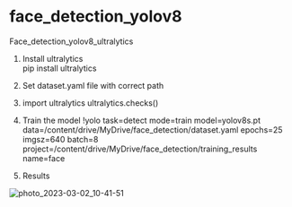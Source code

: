 # face_detection_yolov8
Face_detection_yolov8_ultralytics

1. Install ultralytics  
pip install ultralytics

2. Set dataset.yaml file with correct path


3. import ultralytics
   ultralytics.checks()


4. Train the model
!yolo task=detect mode=train model=yolov8s.pt data=/content/drive/MyDrive/face_detection/dataset.yaml epochs=25 imgsz=640 batch=8 project=/content/drive/MyDrive/face_detection/training_results name=face


5. Results

![photo_2023-03-02_10-41-51](https://user-images.githubusercontent.com/112945491/228190279-6913ca56-fbef-42ac-949f-6e851bed7a13.jpg)
